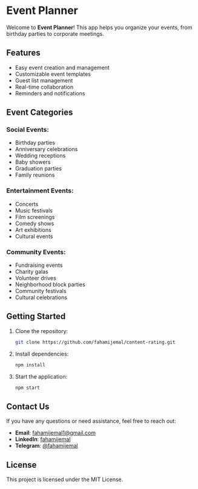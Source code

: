 # Event Planner

Welcome to **Event Planner**! This app helps you organize your events, from birthday parties to corporate meetings.

## Features

- Easy event creation and management
- Customizable event templates
- Guest list management
- Real-time collaboration
- Reminders and notifications

## Event Categories

### Social Events:
- Birthday parties
- Anniversary celebrations
- Wedding receptions
- Baby showers
- Graduation parties
- Family reunions

### Entertainment Events:
- Concerts
- Music festivals
- Film screenings
- Comedy shows
- Art exhibitions
- Cultural events

### Community Events:
- Fundraising events
- Charity galas
- Volunteer drives
- Neighborhood block parties
- Community festivals
- Cultural celebrations

## Getting Started

1. Clone the repository:
    ```bash
    git clone https://github.com/fahamijemal/content-rating.git
    ```

2. Install dependencies:
    ```bash
    npm install
    ```

3. Start the application:
    ```bash
    npm start
    ```

## Contact Us

If you have any questions or need assistance, feel free to reach out:

- **Email**: [fahamijemal1@gmail.com](mailto:fahamijemal1@gmail.com)
- **LinkedIn**: [fahamijemal](https://www.linkedin.com/in/fahamijemal)
- **Telegram**: [@fahamijemal](https://t.me/fahamijemal)

## License

This project is licensed under the MIT License.
